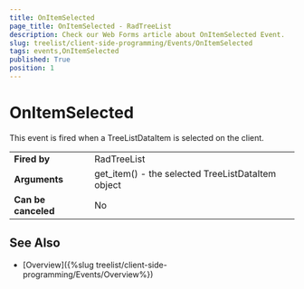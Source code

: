 ```yaml
---
title: OnItemSelected
page_title: OnItemSelected - RadTreeList
description: Check our Web Forms article about OnItemSelected Event.
slug: treelist/client-side-programming/Events/OnItemSelected
tags: events,OnItemSelected
published: True
position: 1
---
```


# OnItemSelected


This event is fired when a TreeListDataItem is selected on the client.



| | |
| ------ | ------ |
| **Fired by** | RadTreeList |
| **Arguments** | get_item() - the selected TreeListDataItem object |
| **Can be canceled** | No |




## See Also

 * [Overview]({%slug treelist/client-side-programming/Events/Overview%})
 
 
 
